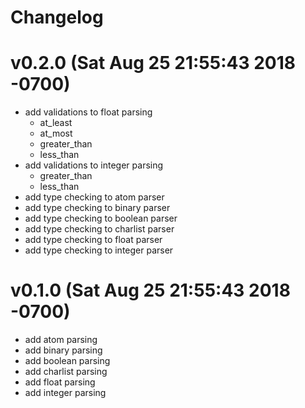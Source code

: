 # Changelog

# v0.2.0 (Sat Aug 25 21:55:43 2018 -0700)

- add validations to float parsing
  - at_least
  - at_most
  - greater_than
  - less_than
- add validations to integer parsing
  - greater_than
  - less_than
- add type checking to atom parser
- add type checking to binary parser
- add type checking to boolean parser
- add type checking to charlist parser
- add type checking to float parser
- add type checking to integer parser

# v0.1.0 (Sat Aug 25 21:55:43 2018 -0700)

- add atom parsing
- add binary parsing
- add boolean parsing
- add charlist parsing
- add float parsing
- add integer parsing
